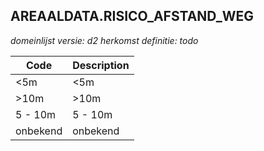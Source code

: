 ## AREAALDATA.RISICO_AFSTAND_WEG

*domeinlijst versie: d2* *herkomst definitie: todo*

 |Code |Description	|
|	---	|	---	|
| <5m | <5m |
| >10m | >10m |
| 5 - 10m | 5 - 10m |
| onbekend | onbekend |
